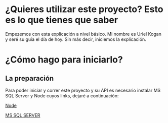 # ¿Quieres utilizar este proyecto? Esto es lo que tienes que saber
Empezemos con esta explicación a nivel básico. Mi nombre es Uriel Kogan y seré su guía el día de hoy. Sin más decir, iniciemos la explicación.

# **¿Cómo hago para iniciarlo?**
## La preparación
Para poder iniciar y correr este proyecto y su API es necesario instalar MS SQL Server y Node cuyos links, dejaré a continuación:

[Node](https://nodejs.org/es/download)

[MS SQL SERVER](https://www.microsoft.com/en-us/sql-server/sql-server-downloads)



